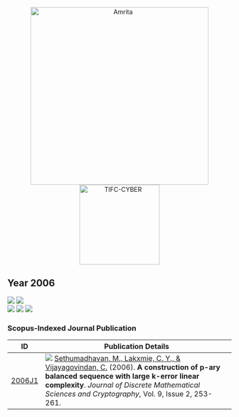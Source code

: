 <p align="center">
    <img src="https://amrita-tifac-cyber-blockchain.github.io/Amrita-TIFAC-Cyber-Blockchain/AVV_PNG.png" alt ="Amrita" width="400" />
    <img src="https://amrita.edu/wp-content/uploads/2021/09/1597668744269.jpg" alt ="TIFC-CYBER" width="180" />
</p>

## Year 2006
![](https://img.shields.io/badge/Year-2006-brightgreen) ![](https://img.shields.io/badge/Scopus_Journal-1-brightgreen) <br/>
![](https://img.shields.io/badge/M_Sethumadhavan-1-blue) ![](https://img.shields.io/badge/Lakxmie_C_Y-1-blue) ![](https://img.shields.io/badge/Vijayagovindan_C-1-blue) 

### Scopus-Indexed Journal Publication

| ID | Publication Details |
|----|------------------------------|
| [2006J1](https://doi.org/10.1080/09720529.2006.10698076) | ![](https://img.shields.io/badge/-Faculty-blue) [Sethumadhavan, M., Lakxmie, C. Y., & Vijayagovindan, C.](a) (2006). **A construction of p-ary balanced sequence with large k-error linear complexity**. _Journal of Discrete Mathematical Sciences and Cryptography_, Vol. 9, Issue 2, 253-261. |
